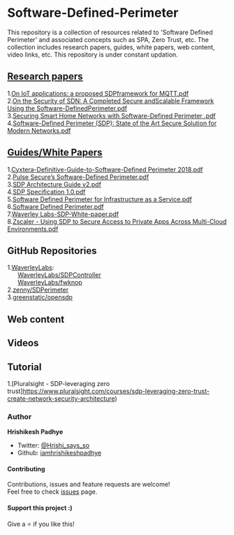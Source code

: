 # Software-Defined-Perimeter

This repository is a collection of resources related to 'Software Defined Perimeter' and associated concepts such as SPA, Zero Trust, etc. The collection includes research papers, guides, white papers, web content, video links, etc. This repository is under constant updation. 

## [Research papers](https://github.com/iamhrishikeshpadhye/Software-Defined-Perimeter/tree/master/Research%20Papers)
  1.[On IoT applications: a proposed SDPframework for MQTT.pdf](https://github.com/iamhrishikeshpadhye/Software-Defined-Perimeter/blob/master/Research%20Papers/On%20IoT%20applications:%20a%20proposed%20SDPframework%20for%20MQTT.pdf)<br>
  2.[On the Security of SDN: A Completed Secure andScalable Framework Using the Software-DefinedPerimeter.pdf](https://github.com/iamhrishikeshpadhye/Software-Defined-Perimeter/blob/master/Research%20Papers/On%20the%20Security%20of%20SDN:%20A%20Completed%20Secure%20andScalable%20Framework%20Using%20the%20Software-DefinedPerimeter.pdf)<br>
  3.[Securing Smart Home Networks with Software-Defined Perimeter .pdf](https://github.com/iamhrishikeshpadhye/Software-Defined-Perimeter/blob/master/Research%20Papers/Securing%20Smart%20Home%20Networks%20with%20Software-Defined%20Perimeter%20.pdf)<br>
  4.[Software-Defined Perimeter (SDP): State of the Art Secure Solution for Modern Networks.pdf](https://github.com/iamhrishikeshpadhye/Software-Defined-Perimeter/blob/master/Research%20Papers/Software-Defined%20Perimeter%20(SDP):%20State%20of%20the%20Art%20Secure%20Solution%20for%20Modern%20Networks.pdf)<br>
## [Guides/White Papers](https://github.com/iamhrishikeshpadhye/Software-Defined-Perimeter/tree/master/Guides)
  1.[Cyxtera-Definitive-Guide-to-Software-Defined Perimeter 2018.pdf](https://github.com/iamhrishikeshpadhye/Software-Defined-Perimeter/blob/master/Guides/Cyxtera-Definitive-Guide-to-Software-Defined%20Perimeter%202018.pdf)<br>
  2.[Pulse Secure’s Software-Defined Perimeter.pdf](https://github.com/iamhrishikeshpadhye/Software-Defined-Perimeter/blob/master/Guides/Pulse%20Secure%E2%80%99s%20Software-Defined%20Perimeter.pdf)<br>
  3.[SDP Architecture Guide v2.pdf](https://github.com/iamhrishikeshpadhye/Software-Defined-Perimeter/blob/master/Guides/SDP%20Architecture%20Guide%20v2.pdf)<br>
  4.[SDP Specification 1.0.pdf](https://github.com/iamhrishikeshpadhye/Software-Defined-Perimeter/blob/master/Guides/SDP%20Specification%201.0.pdf)<br>
  5.[Software Defined Perimeter for Infrastructure as a Service.pdf](https://github.com/iamhrishikeshpadhye/Software-Defined-Perimeter/blob/master/Guides/Software%20Defined%20Perimeter%20for%20Infrastructure%20as%20a%20Service.pdf)<br>
  6.[Software Defined Perimeter.pdf](https://github.com/iamhrishikeshpadhye/Software-Defined-Perimeter/blob/master/Guides/Software%20Defined%20Perimeter.pdf)<br>
  7.[Waverley Labs-SDP-White-paper.pdf](https://github.com/iamhrishikeshpadhye/Software-Defined-Perimeter/blob/master/Guides/Waverley%20Labs-SDP-White-paper.pdf)<br>
  8.[Zscaler - Using SDP to Secure Access to Private Apps Across Multi-Cloud Environments.pdf](https://github.com/iamhrishikeshpadhye/Software-Defined-Perimeter/blob/master/Guides/Zscaler%20-%20Using%20SDP%20to%20Secure%20Access%20to%20Private%20Apps%20Across%20Multi-Cloud%20Environments.pdf)<br>
## GitHub Repositories
  1.[WaverleyLabs](https://github.com/WaverleyLabs):<br>
  &nbsp;&nbsp;&nbsp;&nbsp;&nbsp;&nbsp;[WaverleyLabs/SDPController](https://github.com/WaverleyLabs/SDPcontroller)<br>
  &nbsp;&nbsp;&nbsp;&nbsp;&nbsp;&nbsp;[WaverleyLabs/fwknop](https://github.com/WaverleyLabs/fwknop)<br>
  2.[zenny/SDPerimeter](https://github.com/zenny/SD-Perimeter)<br>
  3.[greenstatic/opensdp](https://github.com/greenstatic/opensdp)<br>
## Web content
## Videos
## Tutorial
1.[Pluralsight - SDP-leveraging zero trust]https://www.pluralsight.com/courses/sdp-leveraging-zero-trust-create-network-security-architecture)

### Author

 **Hrishikesh Padhye**

* Twitter: [@Hrishi_says_so](https://twitter.com/Hrishi_says_so)
* Github: [iamhrishikeshpadhye](https://github.com/iamhrishikeshpadhye)

#### Contributing

Contributions, issues and feature requests are welcome!<br />Feel free to check [issues](https://github.com/iamhrishikeshpadhye/Software-Defined-Perimeter/issues) page.

#### Support this project :)

Give a ⭐️ if you like this!
